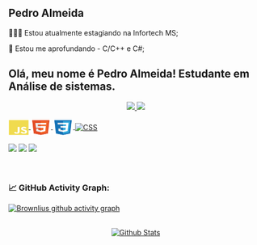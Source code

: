 ## Pedro Almeida

👨🏾‍💻 Estou atualmente estagiando na Infortech MS;

📘 Estou me aprofundando  - C/C++ e C#;
    

## Olá, meu nome é Pedro Almeida! Estudante em Análise de sistemas.


<div align="center">
  <a href="https://github.com/Brownlius">
  <img height="180em" src="https://github-readme-stats.vercel.app/api?username=Brownlius&show_icons=true&theme=blue-green&include_all_commits=true&count_private=true"/>
  <img height="180em" src="https://github-readme-stats.vercel.app/api/top-langs/?username=Brownlius&layout=compact&langs_count=7&theme=blue-green"/>
</div>
<div style="display: inline_block"><br>  
  <img align="center" alt="Js" height="30" width="40" src="https://raw.githubusercontent.com/devicons/devicon/master/icons/javascript/javascript-plain.svg"/>
  <img align="center" alt="HTML" height="30" width="40" src="https://raw.githubusercontent.com/devicons/devicon/master/icons/html5/html5-original.svg"/>
  <img align="center" alt="CSS" height="30" width="40" src="https://raw.githubusercontent.com/devicons/devicon/master/icons/css3/css3-original.svg"/>
  <img align="center" alt="CSS" height="30" width="40" src="https://cdn.jsdelivr.net/gh/devicons/devicon/icons/cplusplus/cplusplus-line.svg"/>
          
</div><br>  
<div> 
  <a href="https://instagram.com/pedro.realofficial" target="_blank"><img src="https://img.shields.io/badge/-Instagram-%23E4405F?style=for-the-badge&logo=instagram&logoColor=white" target="_blank"></a>
  <a href = "mailto:p.almeida@live.com"><img src="https://img.shields.io/badge/-Gmail-%23333?style=for-the-badge&logo=gmail&logoColor=white" target="_blank"></a>
  <a href="https://www.linkedin.com/in/rafaella-ballerini-45875016a" target="_blank"><img src="https://img.shields.io/badge/-LinkedIn-%230077B5?style=for-the-badge&logo=linkedin&logoColor=white" target="_blank"></a> 
 
</div>
<br>
<br>

### 📈 GitHub Activity Graph:
[![Brownlius github activity graph](https://activity-graph.herokuapp.com/graph?username=Brownlius&theme=redical)](https://github.com/Brownlius/github-readme-activity-graph)
<br>
<br>

<p align="center">
 <a target="_blank" rel="noopener noreferrer" href="https://raw.githubusercontent.com/bornmay/bornmay/Update/svg/Bottom.svg"><img      src="https://raw.githubusercontent.com/bornmay/bornmay/Update/svg/Bottom.svg" alt="Github Stats" style="max-width: 100%;"></a>
</p>


